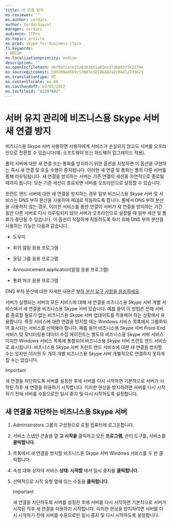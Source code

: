 ```yaml
---
title: 새 연결 방지
ms.reviewer: ''
ms.author: serdars
author: SerdarSoysal
manager: serdars
audience: ITPro
ms.topic: article
ms.prod: skype-for-business-itpro
f1.keywords:
- NOCSH
ms.localizationpriority: medium
description: ''
ms.openlocfilehash: d6f0bfcace21a0383b51a81ee37d60d3f7e227d4
ms.sourcegitcommit: 59d209ed669c13807e38196dd2a2c0a4127d3621
ms.translationtype: MT
ms.contentlocale: ko-KR
ms.lasthandoff: 02/05/2022
ms.locfileid: "62397692"
---
```

# <a name="preventing-new-connections-to-skype-for-business-server-for-server-maintenance"></a>서버 유지 관리에 비즈니스용 Skype 서버 새 연결 방지


비즈니스용 Skype 서버 사용하면 사용자에게 서비스가 손실되지 않고도 서버를 오프라인으로 전환할 수 있습니다(예: 소프트웨어 또는 하드웨어 업그레이드 적용).

풀의 서버에 대한 새 연결 또는 통화를 방지하기 위한 옵션을 지정하면 이 옵션을 구현하는 즉시 새 연결 및 호출 수행이 중지됩니다. 이러한 새 연결 및 통화는 풀의 다른 서버를 통해 라우팅됩니다. 새 연결을 방지하는 서버는 기존 연결의 세션을 자연적으로 종료될 때까지 둡니다. 모든 기존 세션이 종료되면 서버를 오프라인으로 설정할 수 있습니다.

프런트 엔드 서버에 대한 새 연결을 방지하는 경우 일부 비즈니스용 Skype 서버 및 서비스는 DNS 부하 분산을 사용하여 제대로 작동하도록 합니다. 풀에서 DNS 부하 분산을 사용하지 않는 경우, 이러한 서비스를 통한 연결이 서버가 새 연결을 방지하는 기간 동안 다른 서버로 다시 라우팅되지 않아 서버가 오프라인으로 설정될 때 일부 세션 및 통화가 중단될 수 있습니다. 이 옵션이 적절하게 작동하도록 하기 위해 DNS 부하 분산을 사용하는 기능은 다음과 같습니다.

  - 도우미

  - 회의 알림 응용 프로그램

  - 응답 그룹 응용 프로그램

  - Announcement application(알림 응용 프로그램)

  - 통화 파크 응용 프로그램

DNS 부하 분산에 대한 자세한 내용은 [부하 분산 요구 사항을 참조하세요](../../plan-your-deployment/network-requirements/load-balancing.md).

서버가 실행되는 서버의 모든 서비스에 대해 새 연결을 비즈니스용 Skype 서버 개별 서비스에서 새 연결을 비즈니스용 Skype 서버 있습니다. 예를 들어 이 방법은 전체 서버를 종료할 필요가 없는 비즈니스용 Skype 서버 업데이트를 적용해야 하는 상황에서 유용합니다. 특정 서비스에 대한 연결을 방지할 때는 Windows 서비스 목록에서 그룹화되어 표시되는 서비스를 선택해야 합니다. 예를 들어 비즈니스용 Skype 서버 Front-End 서비스 및 모니터링용 데이터 수집 에이전트는 별도의 비즈니스용 Skype 서버 서비스이지만 Windows 서비스 목록에 통합되어 비즈니스용 Skype 서버 프런트 엔드 서비스로 표시됩니다. 비즈니스용 Skype 서버 프런트 엔드 서비스에 대한 새 연결을 방지할 수는 있지만 이러한 두 개의 개별 비즈니스용 Skype 서버 개별적으로 연결하지 못하게 할 수는 없습니다.

> [!IMPORTANT]
> 새 연결을 차단하도록 서버를 설정한 후에 서버를 다시 시작하면 기본적으로 서버가 시작된 직후 새 연결을 허용하기 시작합니다. 이러한 현상을 방지하려면 서버를 다시 시작하기 전에 서버를 수동으로만 일시 중지 및 다시 시작하도록 설정합니다.

## <a name="to-prevent-new-connections-to-skype-for-business-server"></a>새 연결을 차단하는 비즈니스용 Skype 서버

1.  Administrators 그룹의 구성원으로 로컬 컴퓨터에 로그온합니다.

2.  서비스 스냅인 콘솔을 열 **고 시작을** 클릭하고 모든 **프로그램**, 관리 도구를, 서비스를 **클릭합니다**.

3.  목록에서 새 연결을 방지할 비즈니스용 Skype 서버 Windows 서비스를 두 번 클릭합니다.

4.  속성 대화 상자의 서비스 **상태: 시작함** 에서 일시 중지를 **클릭합니다**.

5.  선택적으로 시작 유형 옆에 있는 수동을 **클릭합니다**.
    
    > [!IMPORTANT]
    > 새 연결을 차단하도록 서버를 설정한 후에 서버를 다시 시작하면 기본적으로 서버가 시작된 직후 새 연결을 허용하기 시작합니다. 이러한 현상을 방지하려면 서버를 다시 시작하기 전에 서버를 수동으로만 일시 중지 및 다시 시작하도록 설정합니다.
